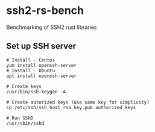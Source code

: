 # ssh2-rs-bench
Benchmarking of SSH2 rust libraries

## Set up SSH server

```
# Install - Centos
yum install openssh-server
# Install - Ubuntu
apt install openssh-server

# Create keys
/usr/bin/ssh-keygen -A

# Create autorized keys (use same key for simplicity)
cp /etc/ssh/ssh_host_rsa_key.pub authorized_keys

# Run SSHD
/usr/sbin/sshd
```
